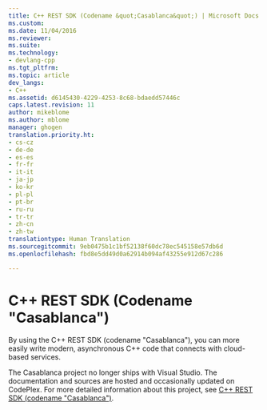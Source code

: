 ```yaml
---
title: C++ REST SDK (Codename &quot;Casablanca&quot;) | Microsoft Docs
ms.custom: 
ms.date: 11/04/2016
ms.reviewer: 
ms.suite: 
ms.technology:
- devlang-cpp
ms.tgt_pltfrm: 
ms.topic: article
dev_langs:
- C++
ms.assetid: d6145430-4229-4253-8c68-bdaedd57446c
caps.latest.revision: 11
author: mikeblome
ms.author: mblome
manager: ghogen
translation.priority.ht:
- cs-cz
- de-de
- es-es
- fr-fr
- it-it
- ja-jp
- ko-kr
- pl-pl
- pt-br
- ru-ru
- tr-tr
- zh-cn
- zh-tw
translationtype: Human Translation
ms.sourcegitcommit: 9eb0475b1c1bf52138f60dc78ec545158e57db6d
ms.openlocfilehash: fbd8e5dd49d0a62914b094af43255e912d67c286

---
```

# C++ REST SDK (Codename &quot;Casablanca&quot;)
By using the C++ REST SDK (codename "Casablanca"), you can more easily write modern, asynchronous C++ code that connects with cloud-based services.  
  
 The Casablanca project no longer ships with Visual Studio. The documentation and sources are hosted and occasionally updated on CodePlex. For more detailed information about this project, see [C++ REST SDK (codename "Casablanca")](http://casablanca.codeplex.com/).


<!--HONumber=Jan17_HO2-->


